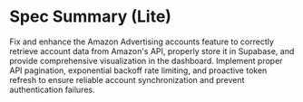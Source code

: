 # Spec Summary (Lite)

Fix and enhance the Amazon Advertising accounts feature to correctly retrieve account data from Amazon's API, properly store it in Supabase, and provide comprehensive visualization in the dashboard. Implement proper API pagination, exponential backoff rate limiting, and proactive token refresh to ensure reliable account synchronization and prevent authentication failures.